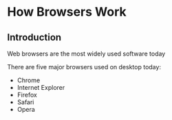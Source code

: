 <h1>How Browsers Work</h1>
<h2>Introduction</h2>
<p>Web browsers are the most widely used software today</p>
<p>There are five major browsers used on desktop today: 
		<ul>
		<li>Chrome</li>
		<li>Internet Explorer</li>
		<li>Firefox</li>
		<li>Safari</li>
		<li>Opera</li>
		</ul></p>
